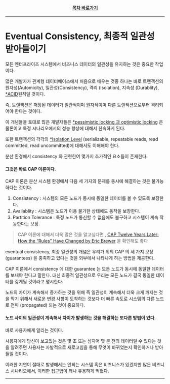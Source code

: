 <div align="center">

#### [목차 바로가기](https://github.com/dhslrl321/cqrs-journey-korean-ver/blob/master/Table%20of%20Contents.mdwn)

</div>

---

# Eventual Consistency, 최종적 일관성 받아들이기

모든 엔터프라이즈 시스템에서 비즈니스 데이터의 일관성을 유지하는 것은 중요한 작업이다.

많은 개발자가 관계형 데이터베이스에서 처음으로 배우는 것중 하나는 바로 트랜잭션의 원자성(Automicity), 일관성(Consistency), 격리 (Isolation), 지속성 (Durablity), [\*ACID](https://github.com/dhslrl321/cqrs-journey-korean-ver/blob/master/terms/ACID.md)원칙일 것이다.

즉, 트랜잭션은 저장된 데이터가 일관적이며 원자적이며 다른 트랜잭션으로부터 격리되어야 한다는 것이다.

이 개념들을 토대로 많은 개발자들은 [\*pessimistic locking 과 optimistic locking](https://github.com/dhslrl321/cqrs-journey-korean-ver/blob/master/terms/Pessimistic%20Locking%20and%20Optimistic%20Locking.md) 은 물론이고 특정 시나리오에서의 성능 향상에 대해서 친숙하게 된다.

또한 트랜잭션의 각각의 [\*Isolation Level](https://github.com/dhslrl321/cqrs-journey-korean-ver/blob/master/terms/Isolation%20Level.md) (serializable, repeatable reads, read committed, read uncommitted)에 대해서도 이해해야 한다.

분산 환경에서 consistency 와 관련한여 몇가지 추가적인 요소들이 존재한다.

#### 그것은 바로 CAP 이론이다.

CAP 이론은 분산 시스템 환경에서 다음 세 가지의 문제를 동시에 해결하는 것은 불가능하다는 것이다.

1. Consistency : 시스템의 모든 노드가 동시에 동일한 데이터를 볼 수 있도록 보장한다.
2. Availablity : 시스템은 노드가 이용 불가한 상태에도 동작을 보장한다.
3. Partition Tolerance : 특정 노드가 통신할 수 없음에도 불구하고 시스템이 계속 작동한다는 보장.

> CAP 이론에 대해서 더욱 많은 것을 알고싶다면 , [CAP Twelve Years Later: How the “Rules” Have Changed by Eric Brewer](https://www.infoq.com/articles/cap-twelve-years-later-how-the-rules-have-changed/) 을 확인해도 좋다

eventual consistency, 최종 일관성의 개념은 우리가 위의 CAP 의 세 가지 보장 (guarantees) 을 충족하고 있다는 것을 외부에서 나타나게 하는 방법을 제공한다.

CAP 이론에서 consistency 에 대한 guarantee 는 모든 노드가 동시에 동일한 데이터를 보내야 한다고 말한다. 대신 최종적 일관성으로 우리는 모든 노드가 결국 동일한 데이터를 갖게될 것이라고 명시한다.

노드의 차이가 계속해서 증가하는 것을 위해 즉 일관성이 계속해서 더욱 크게 깨지는 것을 막기 위해서 새로운 변경 사항이 도착하는 것보다 더 빠른 속도로 시스템의 다른 노드로 전파 (propagated) 되는 것이 중요하다.

#### 노드 사이의 일관성이 계속해서 차이가 발생하는 것을 해결하는 또다른 방법이 있다.

바로 사용자에게 알리는 것이다.

사용자에게 당신이 보고있는 것은 몇 초 또는 심지어 몇 분 전의 데이터일 수 있다는 것을 알려주면 사용자는 자발적으로 새로고침을 통해 무엇이 바뀌었는지 확인하거나 받아들일 것이다.

이러한 지연이 절대로 발생해서는 안되는 시스템 혹은 비즈니스가 있겠지만 많은 비즈니스 시나리오에서, 이러한 접근법이 꽤나 유용하게 먹혔다.

---
